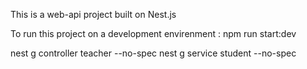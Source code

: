 This is a web-api project built on Nest.js



To run this project on a development envirenment : npm run start:dev


nest g controller teacher --no-spec
nest g service student --no-spec